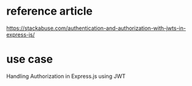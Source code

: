 # reference article
https://stackabuse.com/authentication-and-authorization-with-jwts-in-express-js/

# use case
Handling Authorization in Express.js using JWT
